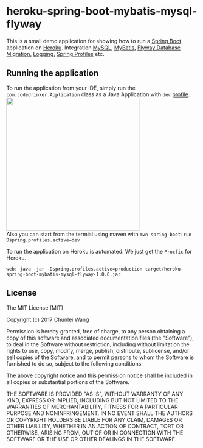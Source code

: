 # heroku-spring-boot-mybatis-mysql-flyway
This is a small demo application for showing how to run a [Spring Boot](http://projects.spring.io/spring-boot/)
application on [Heroku](http://heroku.com). Integration [MySQL](https://devcenter.heroku.com/articles/cleardb), [MyBatis](http://www.mybatis.org/spring-boot-starter/mybatis-spring-boot-autoconfigure/#), [Flyway Database Migration](https://flywaydb.org/), [Logging](https://docs.spring.io/spring-boot/docs/current/reference/html/boot-features-logging.html), [Spring Profiles](https://docs.spring.io/spring-boot/docs/current/reference/html/boot-features-profiles.html) etc.

## Running the application
To run the application from your IDE, simply run the `com.codedrinker.Application` class as
a Java Application with `dev` [profile](https://docs.spring.io/spring-boot/docs/current/reference/html/boot-features-profiles.html).  
<img src="http://www.majiang.life/repository/asserts/spring-profile.png" width="350">  
Also you can start from the termial using maven with `mvn spring-boot:run -Dspring.profiles.active=dev`  

To run the application on Heroku is automated. We just get the `Procfic` for Heroku.
```
web: java -jar -Dspring.profiles.active=production target/heroku-spring-boot-mybatis-mysql-flyway-1.0.0.jar
```

## License

The MIT License (MIT)

Copyright (c) 2017 Chunlei Wang

Permission is hereby granted, free of charge, to any person obtaining a copy
of this software and associated documentation files (the "Software"), to deal
in the Software without restriction, including without limitation the rights
to use, copy, modify, merge, publish, distribute, sublicense, and/or sell
copies of the Software, and to permit persons to whom the Software is
furnished to do so, subject to the following conditions:

The above copyright notice and this permission notice shall be included in all
copies or substantial portions of the Software.

THE SOFTWARE IS PROVIDED "AS IS", WITHOUT WARRANTY OF ANY KIND, EXPRESS OR
IMPLIED, INCLUDING BUT NOT LIMITED TO THE WARRANTIES OF MERCHANTABILITY,
FITNESS FOR A PARTICULAR PURPOSE AND NONINFRINGEMENT. IN NO EVENT SHALL THE
AUTHORS OR COPYRIGHT HOLDERS BE LIABLE FOR ANY CLAIM, DAMAGES OR OTHER
LIABILITY, WHETHER IN AN ACTION OF CONTRACT, TORT OR OTHERWISE, ARISING FROM,
OUT OF OR IN CONNECTION WITH THE SOFTWARE OR THE USE OR OTHER DEALINGS IN THE
SOFTWARE.
